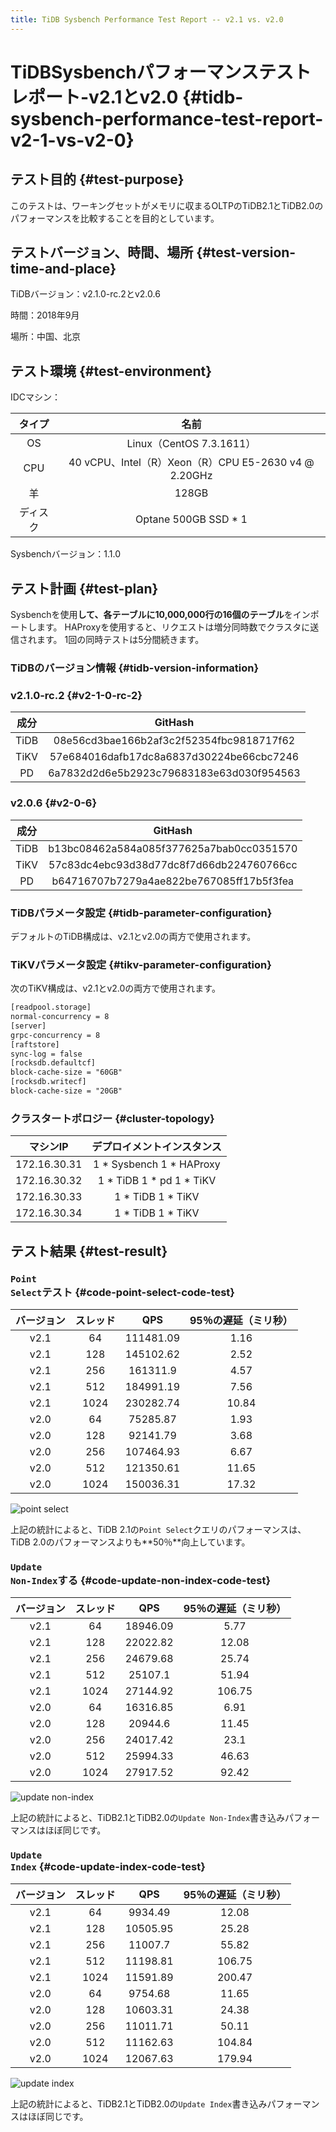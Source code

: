 ```yaml
---
title: TiDB Sysbench Performance Test Report -- v2.1 vs. v2.0
---
```


# TiDBSysbenchパフォーマンステストレポート-v2.1とv2.0 {#tidb-sysbench-performance-test-report-v2-1-vs-v2-0}

## テスト目的 {#test-purpose}

このテストは、ワーキングセットがメモリに収まるOLTPのTiDB2.1とTiDB2.0のパフォーマンスを比較することを目的としています。

## テストバージョン、時間、場所 {#test-version-time-and-place}

TiDBバージョン：v2.1.0-rc.2とv2.0.6

時間：2018年9月

場所：中国、北京

## テスト環境 {#test-environment}

IDCマシン：

|  タイプ |                        名前                       |
| :--: | :---------------------------------------------: |
|  OS  |              Linux（CentOS 7.3.1611）             |
|  CPU | 40 vCPU、Intel（R）Xeon（R）CPU E5-2630 v4 @ 2.20GHz |
|   羊  |                      128GB                      |
| ディスク |               Optane 500GB SSD * 1              |

Sysbenchバージョン：1.1.0

## テスト計画 {#test-plan}

Sysbenchを使用**して、各テーブルに10,000,000行の16個のテーブル**をインポートします。 HAProxyを使用すると、リクエストは増分同時数でクラスタに送信されます。 1回の同時テストは5分間続きます。

### TiDBのバージョン情報 {#tidb-version-information}

### v2.1.0-rc.2 {#v2-1-0-rc-2}

|  成分  |                  GitHash                 |
| :--: | :--------------------------------------: |
| TiDB | 08e56cd3bae166b2af3c2f52354fbc9818717f62 |
| TiKV | 57e684016dafb17dc8a6837d30224be66cbc7246 |
|  PD  | 6a7832d2d6e5b2923c79683183e63d030f954563 |

### v2.0.6 {#v2-0-6}

|  成分  |                  GitHash                 |
| :--: | :--------------------------------------: |
| TiDB | b13bc08462a584a085f377625a7bab0cc0351570 |
| TiKV | 57c83dc4ebc93d38d77dc8f7d66db224760766cc |
|  PD  | b64716707b7279a4ae822be767085ff17b5f3fea |

### TiDBパラメータ設定 {#tidb-parameter-configuration}

デフォルトのTiDB構成は、v2.1とv2.0の両方で使用されます。

### TiKVパラメータ設定 {#tikv-parameter-configuration}

次のTiKV構成は、v2.1とv2.0の両方で使用されます。

```txt
[readpool.storage]
normal-concurrency = 8
[server]
grpc-concurrency = 8
[raftstore]
sync-log = false
[rocksdb.defaultcf]
block-cache-size = "60GB"
[rocksdb.writecf]
block-cache-size = "20GB"
```

### クラスタートポロジー {#cluster-topology}

|     マシンIP    |       デプロイメントインスタンス      |
| :----------: | :----------------------: |
| 172.16.30.31 | 1 * Sysbench 1 * HAProxy |
| 172.16.30.32 | 1 * TiDB 1 * pd 1 * TiKV |
| 172.16.30.33 |     1 * TiDB 1 * TiKV    |
| 172.16.30.34 |     1 * TiDB 1 * TiKV    |

## テスト結果 {#test-result}

### <code>Point Select</code>テスト {#code-point-select-code-test}

| バージョン | スレッド |    QPS    | 95％の遅延（ミリ秒） |
| :---: | :--: | :-------: | :---------: |
|  v2.1 |  64  | 111481.09 |     1.16    |
|  v2.1 |  128 | 145102.62 |     2.52    |
|  v2.1 |  256 |  161311.9 |     4.57    |
|  v2.1 |  512 | 184991.19 |     7.56    |
|  v2.1 | 1024 | 230282.74 |    10.84    |
|  v2.0 |  64  |  75285.87 |     1.93    |
|  v2.0 |  128 |  92141.79 |     3.68    |
|  v2.0 |  256 | 107464.93 |     6.67    |
|  v2.0 |  512 | 121350.61 |    11.65    |
|  v2.0 | 1024 | 150036.31 |    17.32    |

![point select](https://docs-download.pingcap.com/media/images/docs/sysbench_v3_point_select.png)

上記の統計によると、TiDB 2.1の`Point Select`クエリのパフォーマンスは、TiDB 2.0のパフォーマンスよりも**50％**向上しています。

### <code>Update Non-Index</code>する {#code-update-non-index-code-test}

| バージョン | スレッド |    QPS   | 95％の遅延（ミリ秒） |
| :---: | :--: | :------: | :---------: |
|  v2.1 |  64  | 18946.09 |     5.77    |
|  v2.1 |  128 | 22022.82 |    12.08    |
|  v2.1 |  256 | 24679.68 |    25.74    |
|  v2.1 |  512 |  25107.1 |    51.94    |
|  v2.1 | 1024 | 27144.92 |    106.75   |
|  v2.0 |  64  | 16316.85 |     6.91    |
|  v2.0 |  128 |  20944.6 |    11.45    |
|  v2.0 |  256 | 24017.42 |     23.1    |
|  v2.0 |  512 | 25994.33 |    46.63    |
|  v2.0 | 1024 | 27917.52 |    92.42    |

![update non-index](https://docs-download.pingcap.com/media/images/docs/sysbench_v3_update_non_index.png)

上記の統計によると、TiDB2.1とTiDB2.0の`Update Non-Index`書き込みパフォーマンスはほぼ同じです。

### <code>Update Index</code> {#code-update-index-code-test}

| バージョン | スレッド |    QPS   | 95％の遅延（ミリ秒） |
| :---: | :--: | :------: | :---------: |
|  v2.1 |  64  |  9934.49 |    12.08    |
|  v2.1 |  128 | 10505.95 |    25.28    |
|  v2.1 |  256 |  11007.7 |    55.82    |
|  v2.1 |  512 | 11198.81 |    106.75   |
|  v2.1 | 1024 | 11591.89 |    200.47   |
|  v2.0 |  64  |  9754.68 |    11.65    |
|  v2.0 |  128 | 10603.31 |    24.38    |
|  v2.0 |  256 | 11011.71 |    50.11    |
|  v2.0 |  512 | 11162.63 |    104.84   |
|  v2.0 | 1024 | 12067.63 |    179.94   |

![update index](https://docs-download.pingcap.com/media/images/docs/sysbench_v3_update_index.png)

上記の統計によると、TiDB2.1とTiDB2.0の`Update Index`書き込みパフォーマンスはほぼ同じです。
